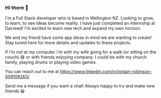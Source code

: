 ### Hi there 👋

I'm a Full Stack developer who is based in Wellington NZ. Looking to grow, to learn, to see ideas become reality. I have just completed an internship at Dacreed! I'm excited to learn new tech and expand my own horizon. 

Me and my friend have some app ideas in mind we are wanting to create! Stay tuned here for more details and updates to these projects.

If i'm not at my computer i'm with my wife going for a walk (or sitting on the couch) 😅 or with friends enjoying company. I could be with my church family, playing drums or playing video games.

You can reach out to me at https://www.linkedin.com/in/jordan-robinson-009109263/ 

Send me a message if you want a chat! Always happy to try and make new friends 😀
